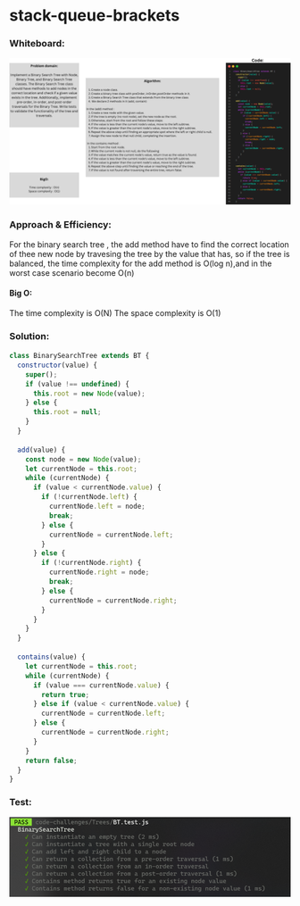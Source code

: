 # stack-queue-brackets

### Whiteboard:

![wh](wh.png)

### Approach & Efficiency:

For the binary search tree , the add method have to find the correct location of thee new node by travesing the tree by  the value that has, so if the tree is balanced, the time complexity for the add method is O(log n),and in the worst case scenario become O(n)  

#### Big O:

The time complexity is O(N)
The space complexity is O(1)

### Solution:

```javascript
class BinarySearchTree extends BT {
  constructor(value) {
    super();
    if (value !== undefined) {
      this.root = new Node(value);
    } else {
      this.root = null;
    }
  }

  add(value) {
    const node = new Node(value);
    let currentNode = this.root;
    while (currentNode) {
      if (value < currentNode.value) {
        if (!currentNode.left) {
          currentNode.left = node;
          break;
        } else {
          currentNode = currentNode.left;
        }
      } else {
        if (!currentNode.right) {
          currentNode.right = node;
          break;
        } else {
          currentNode = currentNode.right;
        }
      }
    }
  }

  contains(value) {
    let currentNode = this.root;
    while (currentNode) {
      if (value === currentNode.value) {
        return true;
      } else if (value < currentNode.value) {
        currentNode = currentNode.left;
      } else {
        currentNode = currentNode.right;
      }
    }
    return false;
  }
}

```

### Test:

![test](image.png)